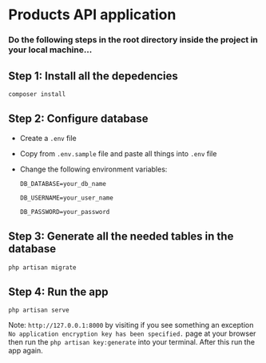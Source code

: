 # Products API application

### Do the following steps in the root directory inside the project in your local machine...

## Step 1: Install all the depedencies

    composer install
    
## Step 2: Configure database
- Create a `.env` file
- Copy from `.env.sample` file and paste all things into `.env` file
- Change the following environment variables:

  `DB_DATABASE=your_db_name`
  
  `DB_USERNAME=your_user_name`
  
  `DB_PASSWORD=your_password`
  
## Step 3: Generate all the needed tables in the database

    php artisan migrate

## Step 4: Run the app

    php artisan serve
    
Note: `http://127.0.0.1:8000` by visiting if you see something an exception `No application encryption key has been specified.` page at your browser then run the `php artisan key:generate` into your terminal. After this run the app again.
